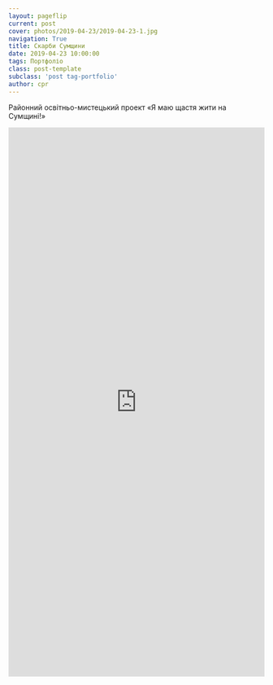 ```yaml
---
layout: pageflip
current: post
cover: photos/2019-04-23/2019-04-23-1.jpg
navigation: True
title: Скарби Сумщини
date: 2019-04-23 10:00:00
tags: Портфоліо
class: post-template
subclass: 'post tag-portfolio'
author: cpr
---
```


Районний освітньо-мистецький проект «Я маю щастя жити на Сумщині!»

<iframe src="https://cdn.flipsnack.com/widget/v2/widget.html?hash=ftmlv5icb" width="100%" height="1080" seamless="seamless" scrolling="no" frameBorder="0" allowFullScreen></iframe>
